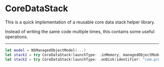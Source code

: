 # CoreDataStack

This is a quick implementation of a reusable core data stack helper library.

Instead of writing the same code multiple times, this contains some useful operations.

---

```swift
let model = NSManagedObjectModel(...)
let stack1 = try CoreDataStack(launchType: .inMemory, managedObjectModel: model)
let stack2 = try CoreDataStack(launchType: .onDisk(identifier: "com.products"), managedObjectModel: model)
```
